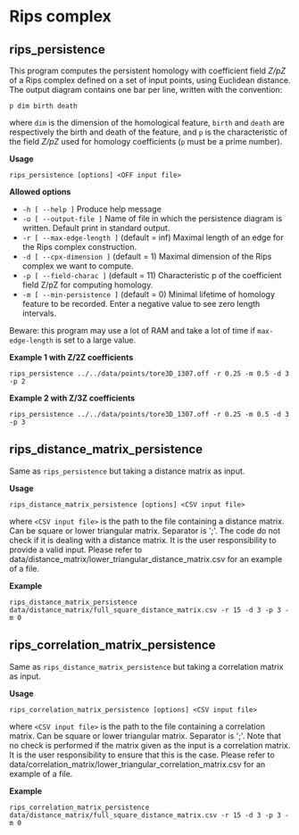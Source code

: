 

# Rips complex #

## rips_persistence ##
This program computes the persistent homology with coefficient field *Z/pZ* of a Rips complex defined on a set of input points, using Euclidean distance. The output diagram contains one bar per line, written with the convention:

`p dim birth death`

where `dim` is the dimension of the homological feature, `birth` and `death` are respectively the birth and death of the feature, and `p` is the characteristic of the field *Z/pZ* used for homology coefficients (`p` must be a prime number).

**Usage**

`rips_persistence [options] <OFF input file>`

**Allowed options**

* `-h [ --help ]` Produce help message
* `-o [ --output-file ]` Name of file in which the persistence diagram is written. Default print in standard output.
* `-r [ --max-edge-length ]` (default = inf) Maximal length of an edge for the Rips complex construction.
* `-d [ --cpx-dimension ]` (default = 1) Maximal dimension of the Rips complex we want to compute.
* `-p [ --field-charac ]` (default = 11)     Characteristic p of the coefficient field Z/pZ for computing homology.
* `-m [ --min-persistence ]` (default = 0) Minimal lifetime of homology feature to be recorded. Enter a negative value to see zero length intervals.

Beware: this program may use a lot of RAM and take a lot of time if `max-edge-length` is set to a large value.

**Example 1 with Z/2Z coefficients**

`rips_persistence ../../data/points/tore3D_1307.off -r 0.25 -m 0.5 -d 3 -p 2`

**Example 2 with Z/3Z coefficients**

`rips_persistence ../../data/points/tore3D_1307.off -r 0.25 -m 0.5 -d 3 -p 3`


## rips_distance_matrix_persistence ##

Same as `rips_persistence` but taking a distance matrix as input.

**Usage**

`rips_distance_matrix_persistence [options] <CSV input file>`

where
`<CSV input file>` is the path to the file containing a distance matrix. Can be square or lower triangular matrix. Separator is ';'.
The code do not check if it is dealing with a distance matrix. It is the user responsibility to provide a valid input.
Please refer to data/distance_matrix/lower_triangular_distance_matrix.csv for an example of a file.

**Example**

`rips_distance_matrix_persistence data/distance_matrix/full_square_distance_matrix.csv -r 15 -d 3 -p 3 -m 0`


## rips_correlation_matrix_persistence ##

Same as `rips_distance_matrix_persistence` but taking a correlation matrix as input.

**Usage**

`rips_correlation_matrix_persistence [options] <CSV input file>`

where
`<CSV input file>` is the path to the file containing a correlation matrix. Can be square or lower triangular matrix. Separator is ';'.
Note that no check is performed if the matrix given as the input is a correlation matrix.
It is the user responsibility to ensure that this is the case.
Please refer to data/correlation_matrix/lower_triangular_correlation_matrix.csv for an example of a file.

**Example**

`rips_correlation_matrix_persistence data/distance_matrix/full_square_distance_matrix.csv -r 15 -d 3 -p 3 -m 0`
